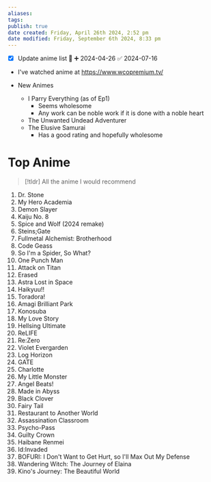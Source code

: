 ```yaml
---
aliases: 
tags: 
publish: true
date created: Friday, April 26th 2024, 2:52 pm
date modified: Friday, September 6th 2024, 8:33 pm
---
```


- [x] Update anime list 🔽 ➕ 2024-04-26 ✅ 2024-07-16
- I've watched anime at https://www.wcopremium.tv/

- New Animes
	- I Parry Everything (as of Ep1)
		- Seems wholesome
		- Any work can be noble work if it is done with a noble heart
	- The Unwanted Undead Adventurer
	- The Elusive Samurai
		- Has a good rating and hopefully wholesome

# Top Anime

> [!tldr] All the anime I would recommend

1. Dr. Stone
2. My Hero Academia
3. Demon Slayer
4. Kaiju No. 8
5. Spice and Wolf (2024 remake)
6. Steins;Gate
7. Fullmetal Alchemist: Brotherhood
8. Code Geass
9. So I'm a Spider, So What?
10. One Punch Man
11. Attack on Titan
12. Erased
13. Astra Lost in Space
14. Haikyuu!!
15. Toradora!
16. Amagi Brilliant Park
17. Konosuba
18. My Love Story
19. Hellsing Ultimate
20. ReLIFE
21. Re:Zero
22. Violet Evergarden
23. Log Horizon
24. GATE
25. Charlotte
26. My Little Monster
27. Angel Beats!
28. Made in Abyss
29. Black Clover
30. Fairy Tail
31. Restaurant to Another World
32. Assassination Classroom
33. Psycho-Pass
34. Guilty Crown
35. Haibane Renmei
36. Id:Invaded
37. BOFURI: I Don't Want to Get Hurt, so I'll Max Out My Defense
38. Wandering Witch: The Journey of Elaina
39. Kino's Journey: The Beautiful World